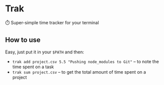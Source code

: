 # Trak

⏱️ Super-simple time tracker for your terminal

## How to use

Easy, just put it in your `$PATH` and then:

- `trak add project.csv 5.5 "Pushing node_modules to Git"` – to note the time spent on a task
- `trak sum project.csv` – to get the total amount of time spent on a project
